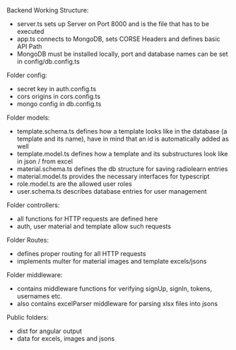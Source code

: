 Backend Working Structure:

- server.ts sets up Server on Port 8000 and is the file that has to be executed
- app.ts connects to MongoDB, sets CORSE Headers and defines basic API Path
- MongoDB must be installed locally, port and database names can be set in config/db.config.ts

Folder config:
- secret key in auth.config.ts
- cors origins in cors.config.ts
- mongo config in db.config.ts

Folder models:

- template.schema.ts defines how a template looks like in the database (a template and its name), 
have in mind that an id is automatically added as well
- template.model.ts defines how a template and its substructures look like in json / from excel
- material.schema.ts defines the db structure for saving radiolearn entries
- material.model.ts provides the necessary interfaces for typescript
- role.model.ts are the allowed user roles
- user.schema.ts describes database entries for user management

Folder controllers:
- all functions for HTTP requests are defined here
- auth, user material and template allow such requests

Folder Routes:
- defines proper routing for all HTTP requests
- implements multer for material images and template excels/jsons

Folder middleware:
- contains middleware functions for verifying signUp, signIn, tokens, usernames etc.
- also contains excelParser middleware for parsing xlsx files into jsons

Public folders:
- dist for angular output
- data for excels, images and jsons
